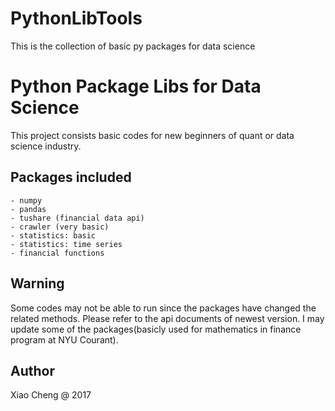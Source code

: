 # PythonLibTools
 This is the collection of basic py packages for data science

Python Package Libs for Data Science
===================================
This project consists basic codes for new beginners of quant or data science industry.

Packages included
-----------
	- numpy
	- pandas
	- tushare (financial data api)
	- crawler (very basic)
	- statistics: basic
	- statistics: time series
	- financial functions

Warning
-----------
Some codes may not be able to run since the packages have changed the related methods. Please
refer to the api documents of newest version. I may update some of the packages(basicly used for mathematics in finance program at NYU Courant). 


Author
-----------
Xiao Cheng @ 2017

